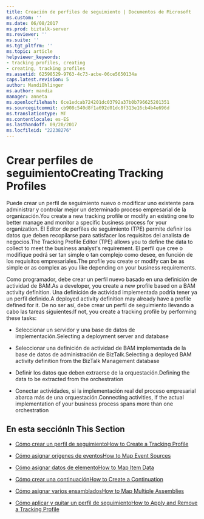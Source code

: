 ```yaml
---
title: Creación de perfiles de seguimiento | Documentos de Microsoft
ms.custom: ''
ms.date: 06/08/2017
ms.prod: biztalk-server
ms.reviewer: ''
ms.suite: ''
ms.tgt_pltfrm: ''
ms.topic: article
helpviewer_keywords:
- tracking profiles, creating
- creating, tracking profiles
ms.assetid: 62598529-9763-4c73-acbe-06ce5650134a
caps.latest.revision: 5
author: MandiOhlinger
ms.author: mandia
manager: anneta
ms.openlocfilehash: 6ce1edcab724201dc03792a37b0b796625201351
ms.sourcegitcommit: cb908c540d8f1a692d01dc8f313e16cb4b4e696d
ms.translationtype: MT
ms.contentlocale: es-ES
ms.lasthandoff: 09/20/2017
ms.locfileid: "22238276"
---
```

# <a name="creating-tracking-profiles"></a><span data-ttu-id="e6e7b-102">Crear perfiles de seguimiento</span><span class="sxs-lookup"><span data-stu-id="e6e7b-102">Creating Tracking Profiles</span></span>
<span data-ttu-id="e6e7b-103">Puede crear un perfil de seguimiento nuevo o modificar uno existente para administrar y controlar mejor un determinado proceso empresarial de la organización.</span><span class="sxs-lookup"><span data-stu-id="e6e7b-103">You create a new tracking profile or modify an existing one to better manage and monitor a specific business process for your organization.</span></span> <span data-ttu-id="e6e7b-104">El Editor de perfiles de seguimiento (TPE) permite definir los datos que deben recopilarse para satisfacer los requisitos del analista de negocios.</span><span class="sxs-lookup"><span data-stu-id="e6e7b-104">The Tracking Profile Editor (TPE) allows you to define the data to collect to meet the business analyst's requirement.</span></span> <span data-ttu-id="e6e7b-105">El perfil que cree o modifique podrá ser tan simple o tan complejo como desee, en función de los requisitos empresariales.</span><span class="sxs-lookup"><span data-stu-id="e6e7b-105">The profile you create or modify can be as simple or as complex as you like depending on your business requirements.</span></span>  
  
 <span data-ttu-id="e6e7b-106">Como programador, debe crear un perfil nuevo basado en una definición de actividad de BAM.</span><span class="sxs-lookup"><span data-stu-id="e6e7b-106">As a developer, you create a new profile based on a BAM activity definition.</span></span> <span data-ttu-id="e6e7b-107">Una definición de actividad implementada podría tener ya un perfil definido.</span><span class="sxs-lookup"><span data-stu-id="e6e7b-107">A deployed activity definition may already have a profile defined for it.</span></span> <span data-ttu-id="e6e7b-108">De no ser así, debe crear un perfil de seguimiento llevando a cabo las tareas siguientes:</span><span class="sxs-lookup"><span data-stu-id="e6e7b-108">If not, you create a tracking profile by performing these tasks:</span></span>  
  
-   <span data-ttu-id="e6e7b-109">Seleccionar un servidor y una base de datos de implementación.</span><span class="sxs-lookup"><span data-stu-id="e6e7b-109">Selecting a deployment server and database</span></span>  
  
-   <span data-ttu-id="e6e7b-110">Seleccionar una definición de actividad de BAM implementada de la base de datos de administración de BizTalk.</span><span class="sxs-lookup"><span data-stu-id="e6e7b-110">Selecting a deployed BAM activity definition from the BizTalk Management database</span></span>  
  
-   <span data-ttu-id="e6e7b-111">Definir los datos que deben extraerse de la orquestación.</span><span class="sxs-lookup"><span data-stu-id="e6e7b-111">Defining the data to be extracted from the orchestration</span></span>  
  
-   <span data-ttu-id="e6e7b-112">Conectar actividades, si la implementación real del proceso empresarial abarca más de una orquestación.</span><span class="sxs-lookup"><span data-stu-id="e6e7b-112">Connecting activities, if the actual implementation of your business process spans more than one orchestration</span></span>  
  
## <a name="in-this-section"></a><span data-ttu-id="e6e7b-113">En esta sección</span><span class="sxs-lookup"><span data-stu-id="e6e7b-113">In This Section</span></span>  
  
-   [<span data-ttu-id="e6e7b-114">Cómo crear un perfil de seguimiento</span><span class="sxs-lookup"><span data-stu-id="e6e7b-114">How to Create a Tracking Profile</span></span>](../core/how-to-create-a-tracking-profile.md)  
  
-   [<span data-ttu-id="e6e7b-115">Cómo asignar orígenes de eventos</span><span class="sxs-lookup"><span data-stu-id="e6e7b-115">How to Map Event Sources</span></span>](../core/how-to-map-event-sources.md)  
  
-   [<span data-ttu-id="e6e7b-116">Cómo asignar datos de elemento</span><span class="sxs-lookup"><span data-stu-id="e6e7b-116">How to Map Item Data</span></span>](../core/how-to-map-item-data.md)  
  
-   [<span data-ttu-id="e6e7b-117">Cómo crear una continuación</span><span class="sxs-lookup"><span data-stu-id="e6e7b-117">How to Create a Continuation</span></span>](../core/how-to-create-a-continuation.md)  
  
-   [<span data-ttu-id="e6e7b-118">Cómo asignar varios ensamblados</span><span class="sxs-lookup"><span data-stu-id="e6e7b-118">How to Map Multiple Assemblies</span></span>](../core/how-to-map-multiple-assemblies.md)  
  
-   [<span data-ttu-id="e6e7b-119">Cómo aplicar y quitar un perfil de seguimiento</span><span class="sxs-lookup"><span data-stu-id="e6e7b-119">How to Apply and Remove a Tracking Profile</span></span>](../core/how-to-apply-and-remove-a-tracking-profile.md)